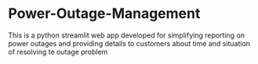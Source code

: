 # Power-Outage-Management
This is a python streamlit web app developed for simplifying reporting on power outages and providing details to customers about time and situation of resolving te outage problem
